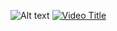 ![Alt text](https://img.youtube.com/vi/9d4ui9q7eDM/0.jpg)
[![Video Title](https://img.youtube.com/vi/9d4ui9q7eDM/0.jpg)](https://www.youtube.com/watch?v=9d4ui9q7eDM)
